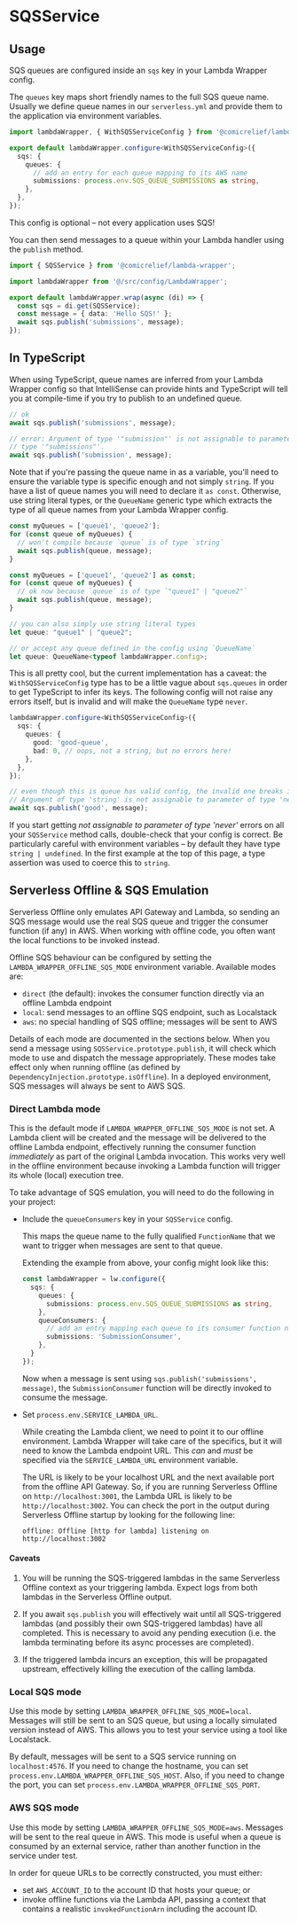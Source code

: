 # SQSService

## Usage

SQS queues are configured inside an `sqs` key in your Lambda Wrapper config.

The `queues` key maps short friendly names to the full SQS queue name. Usually we define queue names in our `serverless.yml` and provide them to the application via environment variables.

```ts
import lambdaWrapper, { WithSQSServiceConfig } from '@comicrelief/lambda-wrapper';

export default lambdaWrapper.configure<WithSQSServiceConfig>({
  sqs: {
    queues: {
      // add an entry for each queue mapping to its AWS name
      submissions: process.env.SQS_QUEUE_SUBMISSIONS as string,
    },
  },
});
```

This config is optional – not every application uses SQS!

You can then send messages to a queue within your Lambda handler using the `publish` method.

```ts
import { SQSService } from '@comicrelief/lambda-wrapper';

import lambdaWrapper from '@/src/config/LambdaWrapper';

export default lambdaWrapper.wrap(async (di) => {
  const sqs = di.get(SQSService);
  const message = { data: 'Hello SQS!' };
  await sqs.publish('submissions', message);
});
```

## In TypeScript

When using TypeScript, queue names are inferred from your Lambda Wrapper config so that IntelliSense can provide hints and TypeScript will tell you at compile-time if you try to publish to an undefined queue.

```ts
// ok
await sqs.publish('submissions', message);

// error: Argument of type '"submission"' is not assignable to parameter of
// type '"submissions"'.
await sqs.publish('submission', message);
```

Note that if you're passing the queue name in as a variable, you'll need to ensure the variable type is specific enough and not simply `string`. If you have a list of queue names you will need to declare it `as const`. Otherwise, use string literal types, or the `QueueName` generic type which extracts the type of all queue names from your Lambda Wrapper config.

```ts
const myQueues = ['queue1', 'queue2'];
for (const queue of myQueues) {
  // won't compile because `queue` is of type `string`
  await sqs.publish(queue, message);
}

const myQueues = ['queue1', 'queue2'] as const;
for (const queue of myQueues) {
  // ok now because `queue` is of type `"queue1" | "queue2"`
  await sqs.publish(queue, message);
}

// you can also simply use string literal types
let queue: "queue1" | "queue2";

// or accept any queue defined in the config using `QueueName`
let queue: QueueName<typeof lambdaWrapper.config>;
```

This is all pretty cool, but the current implementation has a caveat: the `WithSQSServiceConfig` type has to be a little vague about `sqs.queues` in order to get TypeScript to infer its keys. The following config will not raise any errors itself, but is invalid and will make the `QueueName` type `never`.

```ts
lambdaWrapper.configure<WithSQSServiceConfig>({
  sqs: {
    queues: {
      good: 'good-queue',
      bad: 0, // oops, not a string, but no errors here!
    },
  },
});

// even though this is queue has valid config, the invalid one breaks it:
// Argument of type 'string' is not assignable to parameter of type 'never'.
await sqs.publish('good', message);
```

If you start getting _not assignable to parameter of type 'never'_ errors on all your `SQSService` method calls, double-check that your config is correct. Be particularly careful with environment variables – by default they have type `string | undefined`. In the first example at the top of this page, a type assertion was used to coerce this to `string`.

## Serverless Offline & SQS Emulation

Serverless Offline only emulates API Gateway and Lambda, so sending an SQS message would use the real SQS queue and trigger the consumer function (if any) in AWS. When working with offline code, you often want the local functions to be invoked instead.

Offline SQS behaviour can be configured by setting the `LAMBDA_WRAPPER_OFFLINE_SQS_MODE` environment variable. Available modes are:

- `direct` (the default): invokes the consumer function directly via an offline Lambda endpoint
- `local`: send messages to an offline SQS endpoint, such as Localstack
- `aws`: no special handling of SQS offline; messages will be sent to AWS

Details of each mode are documented in the sections below. When you send a message using `SQSService.prototype.publish`, it will check which mode to use and dispatch the message appropriately. These modes take effect only when running offline (as defined by `DependencyInjection.prototype.isOffline`). In a deployed environment, SQS messages will always be sent to AWS SQS.

### Direct Lambda mode

This is the default mode if `LAMBDA_WRAPPER_OFFLINE_SQS_MODE` is not set. A Lambda client will be created and the message will be delivered to the offline Lambda endpoint, effectively running the consumer function _immediately_ as part of the original Lambda invocation. This works very well in the offline environment because invoking a Lambda function will trigger its whole (local) execution tree.

To take advantage of SQS emulation, you will need to do the following in your project:

- Include the `queueConsumers` key in your `SQSService` config.

  This maps the queue name to the fully qualified `FunctionName` that we want to trigger when messages are sent to that queue.

  Extending the example from above, your config might look like this:

  ```ts
  const lambdaWrapper = lw.configure({
    sqs: {
      queues: {
        submissions: process.env.SQS_QUEUE_SUBMISSIONS as string,
      },
      queueConsumers: {
        // add an entry mapping each queue to its consumer function name
        submissions: 'SubmissionConsumer',
      },
    }
  });
  ```

  Now when a message is sent using `sqs.publish('submissions', message)`, the `SubmissionConsumer` function will be directly invoked to consume the message.

- Set `process.env.SERVICE_LAMBDA_URL`.

  While creating the Lambda client, we need to point it to our offline environment. Lambda Wrapper will take care of the specifics, but it will need to know the Lambda endpoint URL. This _can_ and _must_ be specified via the `SERVICE_LAMBDA_URL` environment variable.

  The URL is likely to be your localhost URL and the next available port from the offline API Gateway. So, if you are running Serverless Offline on `http://localhost:3001`, the Lambda URL is likely to be `http://localhost:3002`. You can check the port in the output during Serverless Offline startup by looking for the following line:

  ```plaintext
  offline: Offline [http for lambda] listening on http://localhost:3002
  ```

#### Caveats

1. You will be running the SQS-triggered lambdas in the same Serverless Offline context as your triggering lambda. Expect logs from both lambdas in the Serverless Offline output.

2. If you await `sqs.publish` you will effectively wait until all SQS-triggered lambdas (and possibly their own SQS-triggered lambdas) have all completed. This is necessary to avoid any pending execution (i.e. the lambda terminating before its async processes are completed).

3. If the triggered lambda incurs an exception, this will be propagated upstream, effectively killing the execution of the calling lambda.

### Local SQS mode

Use this mode by setting `LAMBDA_WRAPPER_OFFLINE_SQS_MODE=local`. Messages will still be sent to an SQS queue, but using a locally simulated version instead of AWS. This allows you to test your service using a tool like Localstack.

By default, messages will be sent to a SQS service running on `localhost:4576`. If you need to change the hostname, you can set `process.env.LAMBDA_WRAPPER_OFFLINE_SQS_HOST`.
Also, if you need to change the port, you can set `process.env.LAMBDA_WRAPPER_OFFLINE_SQS_PORT`.

### AWS SQS mode

Use this mode by setting `LAMBDA_WRAPPER_OFFLINE_SQS_MODE=aws`. Messages will be sent to the real queue in AWS. This mode is useful when a queue is consumed by an external service, rather than another function in the service under test.

In order for queue URLs to be correctly constructed, you must either:

- set `AWS_ACCOUNT_ID` to the account ID that hosts your queue; or
- invoke offline functions via the Lambda API, passing a context that contains a realistic `invokedFunctionArn` including the account ID.
